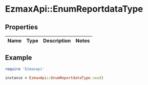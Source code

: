 # EzmaxApi::EnumReportdataType

## Properties

| Name | Type | Description | Notes |
| ---- | ---- | ----------- | ----- |

## Example

```ruby
require 'Ezmaxapi'

instance = EzmaxApi::EnumReportdataType.new()
```

